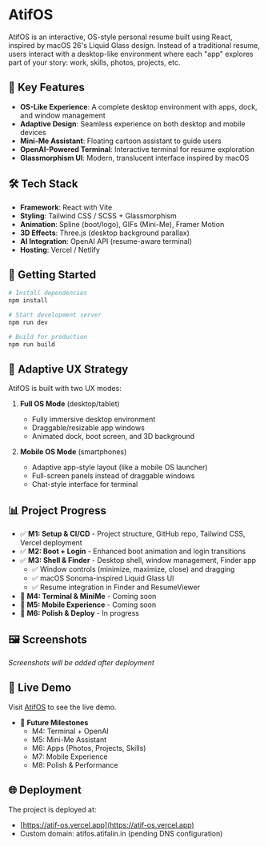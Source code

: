 # AtifOS

AtifOS is an interactive, OS-style personal resume built using React, inspired by macOS 26's Liquid Glass design. Instead of a traditional resume, users interact with a desktop-like environment where each "app" explores part of your story: work, skills, photos, projects, etc.

## 🎯 Key Features

- **OS-Like Experience**: A complete desktop environment with apps, dock, and window management
- **Adaptive Design**: Seamless experience on both desktop and mobile devices
- **Mini-Me Assistant**: Floating cartoon assistant to guide users
- **OpenAI-Powered Terminal**: Interactive terminal for resume exploration
- **Glassmorphism UI**: Modern, translucent interface inspired by macOS

## 🛠️ Tech Stack

- **Framework**: React with Vite
- **Styling**: Tailwind CSS / SCSS + Glassmorphism
- **Animation**: Spline (boot/logo), GIFs (Mini-Me), Framer Motion
- **3D Effects**: Three.js (desktop background parallax)
- **AI Integration**: OpenAI API (resume-aware terminal)
- **Hosting**: Vercel / Netlify

## 🚀 Getting Started

```bash
# Install dependencies
npm install

# Start development server
npm run dev

# Build for production
npm run build
```

## 📱 Adaptive UX Strategy

AtifOS is built with two UX modes:

1. **Full OS Mode** (desktop/tablet)
   - Fully immersive desktop environment
   - Draggable/resizable app windows
   - Animated dock, boot screen, and 3D background

2. **Mobile OS Mode** (smartphones)
   - Adaptive app-style layout (like a mobile OS launcher)
   - Full-screen panels instead of draggable windows
   - Chat-style interface for terminal

## 📊 Project Progress

- ✅ **M1: Setup & CI/CD** - Project structure, GitHub repo, Tailwind CSS, Vercel deployment
- ✅ **M2: Boot + Login** - Enhanced boot animation and login transitions
- ✅ **M3: Shell & Finder** - Desktop shell, window management, Finder app
  - ✅ Window controls (minimize, maximize, close) and dragging
  - ✅ macOS Sonoma-inspired Liquid Glass UI
  - ✅ Resume integration in Finder and ResumeViewer
- 🔄 **M4: Terminal & MiniMe** - Coming soon
- 🔄 **M5: Mobile Experience** - Coming soon
- 🔄 **M6: Polish & Deploy** - In progress

## 🖼️ Screenshots

*Screenshots will be added after deployment*

## 🔗 Live Demo

Visit [AtifOS](https://atif-os.vercel.app) to see the live demo.

- 📝 **Future Milestones**
  - M4: Terminal + OpenAI
  - M5: Mini-Me Assistant
  - M6: Apps (Photos, Projects, Skills)
  - M7: Mobile Experience
  - M8: Polish & Performance

## 🌐 Deployment

The project is deployed at:
- [https://atif-os.vercel.app](https://atif-os.vercel.app)
- Custom domain: atifos.atifalin.in (pending DNS configuration)
